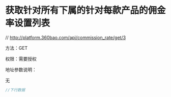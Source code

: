 # 获取针对所有下属的针对每款产品的佣金率设置列表

// http://platform.360bao.com/api/commission_rate/get/3

方法：GET

权限：需要授权

地址参数说明：

无

```javascript
//下行数据
```

